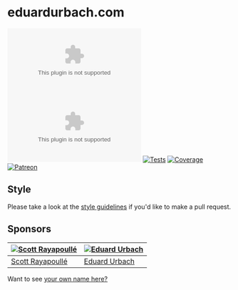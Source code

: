 # eduardurbach.com

[![Godoc][godoc-image]][godoc-url]
[![Report][report-image]][report-url]
[![Tests][tests-image]][tests-url]
[![Coverage][coverage-image]][coverage-url]
[![Patreon][patreon-image]][patreon-url]

## Style

Please take a look at the [style guidelines](https://github.com/akyoto/quality/blob/master/STYLE.md) if you'd like to make a pull request.

## Sponsors

| [![Scott Rayapoullé](https://avatars3.githubusercontent.com/u/11772084?s=70&v=4)](https://github.com/soulcramer) | [![Eduard Urbach](https://avatars2.githubusercontent.com/u/438936?s=70&v=4)](https://twitter.com/eduardurbach) |
| --- | --- |
| [Scott Rayapoullé](https://github.com/soulcramer) | [Eduard Urbach](https://eduardurbach.com) |

Want to see [your own name here?](https://www.patreon.com/eduardurbach)

[godoc-image]: https://godoc.org/github.com/akyoto/eduardurbach.com?status.svg
[godoc-url]: https://godoc.org/github.com/akyoto/eduardurbach.com
[report-image]: https://goreportcard.com/badge/github.com/akyoto/eduardurbach.com
[report-url]: https://goreportcard.com/report/github.com/akyoto/eduardurbach.com
[tests-image]: https://cloud.drone.io/api/badges/akyoto/eduardurbach.com/status.svg
[tests-url]: https://cloud.drone.io/akyoto/eduardurbach.com
[coverage-image]: https://codecov.io/gh/akyoto/eduardurbach.com/graph/badge.svg
[coverage-url]: https://codecov.io/gh/akyoto/eduardurbach.com
[patreon-image]: https://img.shields.io/badge/patreon-donate-green.svg
[patreon-url]: https://www.patreon.com/eduardurbach
